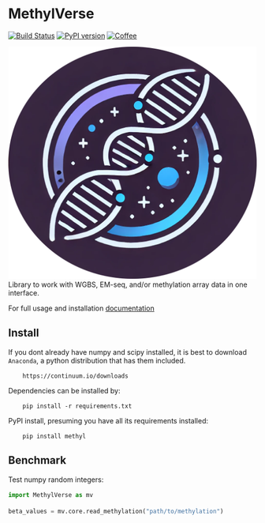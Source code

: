 # MethylVerse

[![Build Status](https://travis-ci.org/kylessmith/MethylVerse.svg?branch=master)](https://travis-ci.org/kylessmith/MethylVerse) [![PyPI version](https://badge.fury.io/py/ailist.svg)](https://badge.fury.io/py/methyl)
[![Coffee](https://img.shields.io/badge/-buy_me_a%C2%A0coffee-gray?logo=buy-me-a-coffee&color=ff69b4)](https://www.buymeacoffee.com/kylessmith)

![Alt text](MethylVerse_logo.png)
Library to work with WGBS, EM-seq, and/or methylation array data in one interface.


For full usage and installation [documentation][methylverse_docs]

## Install

If you dont already have numpy and scipy installed, it is best to download
`Anaconda`, a python distribution that has them included.  
```
    https://continuum.io/downloads
```

Dependencies can be installed by:

```
    pip install -r requirements.txt
```

PyPI install, presuming you have all its requirements installed:
```
    pip install methyl
```

## Benchmark

Test numpy random integers:

```python
import MethylVerse as mv

beta_values = mv.core.read_methylation("path/to/methylation")

```


[methylverse_docs]: https://www.biosciencestack.com/static/MethylVerse/docs/index.html
